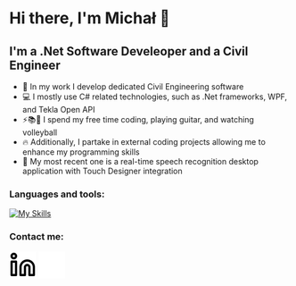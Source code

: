 # Hi there, I'm Michał :wave:

## I'm a .Net Software Develeoper and a Civil Engineer

- :office: In my work I develop dedicated Civil Engineering software
- :computer: I mostly use C# related technologies, such as .Net frameworks, WPF, and Tekla Open API
- :zap::books::volleyball: I spend my free time coding, playing guitar, and watching volleyball
- :fire: Additionally, I partake in external coding projects allowing me to enhance my programming skills 
- :microphone: My most recent one is a real-time speech recognition desktop application with Touch Designer integration

### Languages and tools:

[![My Skills](https://skillicons.dev/icons?i=cs,dotnet,py,qt,django,html,css,js,git,vscode,visualstudio,postman)](https://skillicons.dev)
&nbsp;&nbsp;

### Contact me:

[![website](./img/linkedin-light.svg)](https://www.linkedin.com/in/micha%C5%82-kowal-03b945234/#gh-light-mode-only)
[![website](./img/linkedin-dark.svg)](https://www.linkedin.com/in/micha%C5%82-kowal-03b945234/#gh-dark-mode-only)
&nbsp;&nbsp;

[linkedin]: https://www.linkedin.com/in/micha%C5%82-kowal-03b945234/
